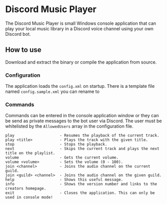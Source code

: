 # Discord Music Player
The Discord Music Player is small Windows console application that can play your local music library in a Discord voice channel using your own Discord bot. 

## How to use
Download and extract the binary or compile the application from source.


### Configuration
The application loads the `config.xml` on startup. There is a template file named `config.sample.xml` you can rename to 


### Commands
Commands can be entered in the console application window or they can be send as private messages to the bot user via Discord. The user must be whitelisted by the `AllowedUsers` array in the configuration file.
```
play                    - Resumes the playback of the current track.
play <title>            - Plays the track with the given title.
stop                    - Stops the playback.
next                    - Skips the current track and plays the next title on the playlist.
volume                  - Gets the current volume.
volume <volume>         - Sets the volume (0 - 100).
join <channel>          - Joins the audio channel on the current guild.
join <guild> <channel>  - Joins the audio channel on the given guild.
help                    - Shows this useful message.
info                    - Shows the version number and links to the creators homepage.
exit                    - Closes the application. This can only be used in console mode!
```